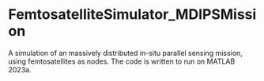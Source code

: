 # FemtosatelliteSimulator_MDIPSMission
A simulation of an massively distributed in-situ parallel sensing mission, using femtosatellites as nodes. The code is written to run on MATLAB 2023a.
